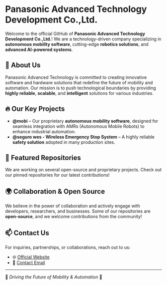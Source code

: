 # Panasonic Advanced Technology Development Co.,Ltd.

Welcome to the official GitHub of **Panasonic Advanced Technology Development Co.,Ltd.**! We are a technology-driven company specializing in **autonomous mobility software**, cutting-edge **robotics solutions**, and **advanced AI-powered systems**.

## 🚀 About Us
Panasonic Advanced Technology is committed to creating innovative software and hardware solutions that redefine the future of mobility and automation. Our mission is to push technological boundaries by providing **highly reliable**, **scalable**, and **intelligent** solutions for various industries.

## 🔥 Our Key Projects

- **@mobi** – Our proprietary **autonomous mobility software**, designed for seamless integration with AMRs (Autonomous Mobile Robots) to enhance industrial automation.
- **@seguro wes -  Wireless Emergency Stop System** – A highly reliable **safety solution** adopted in many production sites.

## 📌 Featured Repositories
We are working on several open-source and proprietary projects. Check out our pinned repositories for our latest contributions!

## 🌍 Collaboration & Open Source
We believe in the power of collaboration and actively engage with developers, researchers, and businesses. Some of our repositories are **open-source**, and we welcome contributions from the community!

## 📫 Contact Us
For inquiries, partnerships, or collaborations, reach out to us:

- 🌐 [Official Website](https://adtsd.jpn.panasonic.com/)
- 📧 [Contact Email](mailto:contact.pad[at]ml.jp.panasonic.com)

---

🔹 *Driving the Future of Mobility & Automation* 🚀

